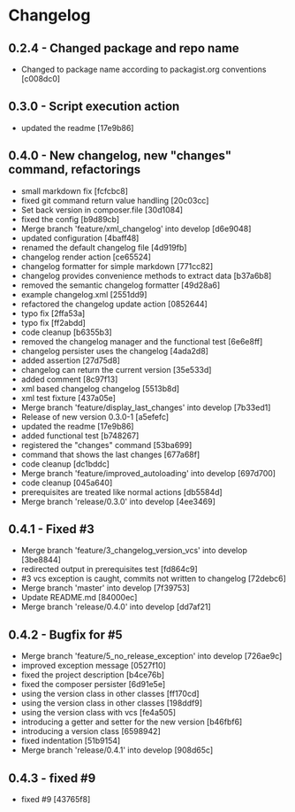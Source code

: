 # Changelog

## 0.2.4 - Changed package and repo name

* Changed to package name according to packagist.org conventions [c008dc0]

## 0.3.0 - Script execution action

* updated the readme [17e9b86]

## 0.4.0 - New changelog, new "changes" command, refactorings

* small markdown fix [fcfcbc8]
* fixed git command return value handling [20c03cc]
* Set back version in composer.file [30d1084]
* fixed the config [b9d89cb]
* Merge branch 'feature/xml_changelog' into develop [d6e9048]
* updated configuration [4baff48]
* renamed the default changelog file [4d919fb]
* changelog render action [ce65524]
* changelog formatter for simple markdown [771cc82]
* changelog provides convenience methods to extract data [b37a6b8]
* removed the semantic changelog formatter [49d28a6]
* example changelog.xml [2551dd9]
* refactored the changelog update action [0852644]
* typo fix [2ffa53a]
* typo fix [ff2abdd]
* code cleanup [b6355b3]
* removed the changelog manager and the functional test [6e6e8ff]
* changelog persister uses the changelog [4ada2d8]
* added assertion [27d75d8]
* changelog can return the current version [35e533d]
* added comment [8c97f13]
* xml based changelog changelog [5513b8d]
* xml test fixture [437a05e]
* Merge branch 'feature/display_last_changes' into develop [7b33ed1]
* Release of new version 0.3.0-1 [a5efefc]
* updated the readme [17e9b86]
* added functional test [b748267]
* registered the "changes" command [53ba699]
* command that shows the last changes [677a68f]
* code cleanup [dc1bddc]
* Merge branch 'feature/improved_autoloading' into develop [697d700]
* code cleanup [045a640]
* prerequisites are treated like normal actions [db5584d]
* Merge branch 'release/0.3.0' into develop [4ee3469]

## 0.4.1 - Fixed #3

* Merge branch 'feature/3_changelog_version_vcs' into develop [3be8844]
* redirected output in prerequisites test [fd864c9]
* #3 vcs exception is caught, commits not written to changelog [72debc6]
* Merge branch 'master' into develop [7f39753]
* Update README.md [84000ec]
* Merge branch 'release/0.4.0' into develop [dd7af21]

## 0.4.2 - Bugfix for #5

* Merge branch 'feature/5_no_release_exception' into develop [726ae9c]
* improved exception message [0527f10]
* fixed the project description [b4ce76b]
* fixed the composer persister [6d91e5e]
* using the version class in other classes [ff170cd]
* using the version class in other classes [198ddf9]
* using the version class with vcs [fe4a505]
* introducing a getter and setter for the new version [b46fbf6]
* introducing a version class [6598942]
* fixed indentation [51b9154]
* Merge branch 'release/0.4.1' into develop [908d65c]

## 0.4.3 - fixed #9

* fixed #9 [43765f8]

